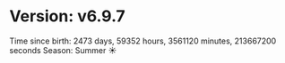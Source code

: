 # Version: v6.9.7
Time since birth: 2473 days, 59352 hours, 3561120 minutes, 213667200 seconds
Season: Summer ☀️
